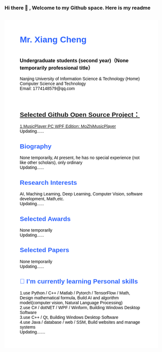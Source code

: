 ### Hi there 👋 , Welcome to my Github space. Here is my readme

<!--
**Super-Badmen-Viper/Super-Badmen-Viper** is a ✨ _special_ ✨ repository because its `README.md` (this file) appears on your GitHub profile.

Here are some ideas to get you started:

- 🔭 I’m currently working on ...
- 🌱 I’m currently learning ...
- 👯 I’m looking to collaborate on ...
- 🤔 I’m looking for help with ...
- 💬 Ask me about ...
- 📫 How to reach me: ...
- 😄 Pronouns: ...
- ⚡ Fun fact: ...
-->

<body>
	<div 
	     style="
		    font-family: Georgia, Helvetica, Arial, Verdana, san-serif, Times;
			color: #000;
			background-color: #ffffff;
			text-align: left;
			margin-top: 30px;
			margin-bottom: 30px;
			margin-left: auto;
			margin-right: auto;
			padding-left: 50px;
			padding-right: 50px;
			padding-top: 10px;
			padding-bottom: 30px;
			max-width: 960px;
		    ">
		<div style="margin-top:25px">
			<div>
				<div>
					<div>
						<h1 style = "color: #2E64FE;">Mr. Xiang Cheng &nbsp; </h1><h1></h1>
					</div>                       
					<h3>Undergraduate students (second year)（None temporarily professional title） </h3> 
					<p>
						Nanjing University of Information Science & Technology (Home)<br>
						Computer Science and Technology<br>
						Email: 1774148579@qq.com <br>    
						   <br>
						   <br>
					</p>
				</div>
			</div>
			<div>
				<h2 style="color: #2E64FE;"><a href="https://github.com/Super-Badmen-Viper">Selected Github Open Source Project：</a></h2>
					<p>
						<a href="//github.com/Super-Badmen-Viper/MoZhiMusicPlayer">1.MusicPlayer PC WPF Edition: MoZhiMusicPlayer</a><br>
						Updating......
					</p>
				<h2 style="color: #2E64FE;">Biography</h2>
					<p>
						None temporarily, At present, he has no special experience (not like other scholars), only ordinary<br>
						Updating......
					</p>
				<h2 style="color: #2E64FE;">Research Interests</h2>
					<p>
						AI, Maching Learning, Deep Learning, Computer Vision, software development, Math,etc.<br>
						Updating......
					</p>	
				<h2 style="color: #2E64FE;">Selected Awards</h2>
					<p>
						None temporarily<br>
						Updating......
					</p>
				<h2 style="color: #2E64FE;">Selected Papers</h2>
					<p>
						None temporarily<br>
						Updating......
					</p>
				<h2 style="color: #2E64FE;">🌱 I’m currently learning Personal skills</h2>
					<p>
						1.use Python / C++ / Matlab / Pytorch / TensorFlow / Math, Design mathematical formula, Build AI and algorithm model(computer vision, Natural Language Processing)<br>
						2.use C# / dotNET / WPF / Winform, Building Windows Desktop Software<br>
						3.use C++ / Qt, Building Windows Desktop Software<br>
						4.use Java / database / web / SSM, Build websites and manage systems<br>
						Updating.......
					</p>
				<!--
				<h2 style="color: #2E64FE;">Selected Invited Talks</h2>
					<p>None temporarily</p>
				<h2 style="color: #2E64FE;">Selected Publications [Full publication list is available in <a href="">Google Scholar</a>]</h2>
					<p>None temporarily</p>
				<h2 style="color: #2E64FE;">Professional Service</h2>
					<p>None temporarily</p>
				<h2 style="color: #2E64FE;">Selected Challenges</h2>
					<p>None temporarily</p>
				<h2 style="color: #2E64FE;">Teaching</h2>
					<p>None temporarily</p>
				-->
			</div>
		</div>
	</div>
</body>
